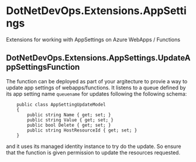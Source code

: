 # DotNetDevOps.Extensions.AppSettings

Extensions for working with AppSettings on Azure WebApps / Functions

## DotNetDevOps.Extensions.AppSettings.UpdateAppSettingsFunction 
The function can be deployed as part of your argitecture to provie a way to update app settings of webapps/functions. 
It listens to a queue defined by its app setting name `queuename` for updates following the following schema:

```
    public class AppSettingUpdateModel
    {
        public string Name { get; set; }
        public string Value { get; set; }
        public bool Delete { get; set; }
        public string HostResourceId { get; set; }
    }
```

and it uses its managed identity instance to try do the update. So ensure that the function is given permission to update the resources requested.
